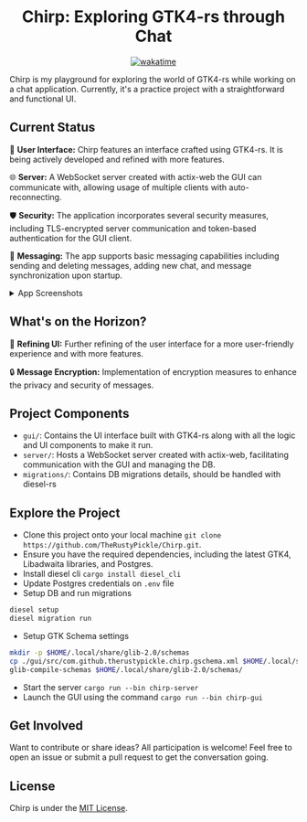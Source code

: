 <div align="center"><h1>Chirp: Exploring GTK4-rs through Chat</h1></div>

<div align=center><a href="https://wakatime.com/badge/github/TheRustyPickle/Chirp"><img src="https://wakatime.com/badge/github/TheRustyPickle/Chirp.svg" alt="wakatime"></a></div>

Chirp is my playground for exploring the world of GTK4-rs while working on a chat application. Currently, it's a practice project with a straightforward and functional UI.

## Current Status

🎨 **User Interface:** Chirp features an interface crafted using GTK4-rs. It is being actively developed and refined with more features.

🌐 **Server:** A WebSocket server created with actix-web the GUI can communicate with, allowing usage of multiple clients with auto-reconnecting.

🛡️ **Security:** The application incorporates several security measures, including TLS-encrypted server communication and token-based authentication for the GUI client.

💬 **Messaging:** The app supports basic messaging capabilities including sending and deleting messages, adding new chat, and message synchronization upon startup.

<details>
<summary>App Screenshots</summary>
  <img src="https://github.com/TheRustyPickle/Chirp/assets/35862475/ad9ef82e-dc2f-40b9-8fa7-0df20a3dc62e">
  <img src="https://github.com/TheRustyPickle/Chirp/assets/35862475/5f7b22c1-3afd-44f9-928b-dfabc2ffd236">
</details>

## What's on the Horizon?

🔧 **Refining UI:** Further refining of the user interface for a more user-friendly experience and with more features.

🔒 **Message Encryption:** Implementation of encryption measures to enhance the privacy and security of messages.

## Project Components

- `gui/`: Contains the UI interface built with GTK4-rs along with all the logic and UI components to make it run.
- `server/`: Hosts a WebSocket server created with actix-web, facilitating communication with the GUI and managing the DB.
- `migrations/`: Contains DB migrations details, should be handled with diesel-rs

## Explore the Project

- Clone this project onto your local machine `git clone https://github.com/TheRustyPickle/Chirp.git`.
- Ensure you have the required dependencies, including the latest GTK4, Libadwaita libraries, and Postgres.
- Install diesel cli `cargo install diesel_cli`
- Update Postgres credentials on `.env` file
- Setup DB and run migrations

```bash
diesel setup
diesel migration run
```

- Setup GTK Schema settings

```bash
mkdir -p $HOME/.local/share/glib-2.0/schemas
cp ./gui/src/com.github.therustypickle.chirp.gschema.xml $HOME/.local/share/glib-2.0/schemas/
glib-compile-schemas $HOME/.local/share/glib-2.0/schemas/
```

- Start the server `cargo run --bin chirp-server`
- Launch the GUI using the command `cargo run --bin chirp-gui`

## Get Involved

Want to contribute or share ideas? All participation is welcome! Feel free to open an issue or submit a pull request to get the conversation going.

## License

Chirp is under the [MIT License](LICENSE).

